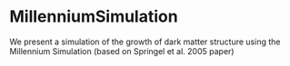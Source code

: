 # MillenniumSimulation
We present a simulation of the growth of dark matter structure using the Millennium Simulation (based on Springel et al. 2005 paper)

